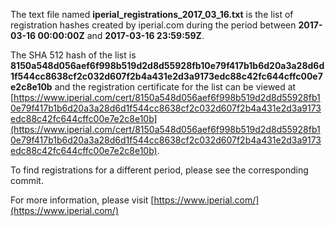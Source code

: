 The text file named **iperial_registrations_2017_03_16.txt** is the list of registration hashes created by iperial.com during the period between **2017-03-16 00:00:00Z** and **2017-03-16 23:59:59Z**.

The SHA 512 hash of the list is **8150a548d056aef6f998b519d2d8d55928fb10e79f417b1b6d20a3a28d6d1f544cc8638cf2c032d607f2b4a431e2d3a9173edc88c42fc644cffc00e7e2c8e10b** and the registration certificate for the list can be viewed at [https://www.iperial.com/cert/8150a548d056aef6f998b519d2d8d55928fb10e79f417b1b6d20a3a28d6d1f544cc8638cf2c032d607f2b4a431e2d3a9173edc88c42fc644cffc00e7e2c8e10b](https://www.iperial.com/cert/8150a548d056aef6f998b519d2d8d55928fb10e79f417b1b6d20a3a28d6d1f544cc8638cf2c032d607f2b4a431e2d3a9173edc88c42fc644cffc00e7e2c8e10b).

To find registrations for a different period, please see the corresponding commit.

For more information, please visit [https://www.iperial.com/](https://www.iperial.com/)
